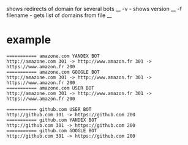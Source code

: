 shows redirects of domain for several bots __
-v - shows version __
-f filename - gets list of domains from file __


example
=====================
```
=========== amazone.com YANDEX BOT
http://amazone.com 301 -> http://www.amazon.fr 301 -> https://www.amazon.fr 200
=========== amazone.com GOOGLE BOT
http://amazone.com 301 -> http://www.amazon.fr 301 -> https://www.amazon.fr 200
=========== amazone.com USER BOT
http://amazone.com 301 -> http://www.amazon.fr 301 -> https://www.amazon.fr 200

=========== github.com USER BOT
http://github.com 301 -> https://github.com 200
=========== github.com YANDEX BOT
http://github.com 301 -> https://github.com 200
=========== github.com GOOGLE BOT
http://github.com 301 -> https://github.com 200
